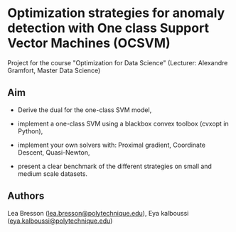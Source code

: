 # Optimization strategies for anomaly detection with One class Support Vector Machines (OCSVM)

Project for the course "Optimization for Data Science" (Lecturer: Alexandre Gramfort, Master Data Science)

## Aim
- Derive the dual for the one-class SVM model,

- implement a one-class SVM using a blackbox convex toolbox (cvxopt in Python),

- implement your own solvers with: Proximal gradient, Coordinate Descent, Quasi-Newton,

- present a clear benchmark of the different strategies on small and medium scale datasets.


## Authors
Lea Bresson (lea.bresson@polytechnique.edu), Eya kalboussi (eya.kalboussi@polytechnique.edu)
